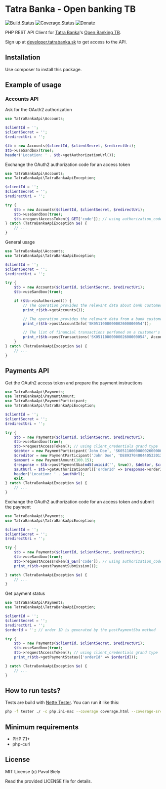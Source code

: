 # Tatra Banka - Open banking TB
[![Build Status](https://travis-ci.org/pavolbiely/tatrabanka-api.svg?branch=master)](https://travis-ci.org/pavolbiely/tatrabanka-api)
[![Coverage Status](https://coveralls.io/repos/github/pavolbiely/tatrabanka-api/badge.svg?branch=master)](https://coveralls.io/github/pavolbiely/tatrabanka-api?branch=master)
[![Donate](https://img.shields.io/badge/Donate-PayPal-green.svg)](https://www.paypal.com/cgi-bin/webscr?cmd=_s-xclick&hosted_button_id=BHZKXCWAK2NNS)

PHP REST API Client for [Tatra Banka](https://www.tatrabanka.sk/)'s [Open Banking TB](https://www.tatrabanka.sk/sk/personal/ucet-platby/elektronicke-bankovnictvo/openbankingtb.html).

Sign up at [developer.tatrabanka.sk](https://developer.tatrabanka.sk) to get access to the API.

## Installation

Use composer to install this package.

## Example of usage

### Accounts API

Ask for the OAuth2 authorization
```php
use TatraBankaApi\Accounts;

$clientId = '';
$clientSecret = '';
$redirectUri = '';

$tb = new Accounts($clientId, $clientSecret, $redirectUri);
$tb->useSandbox(true);
header('Location: ' . $tb->getAuthorizationUrl());
```

Exchange the OAuth2 authorization code for an access token
```php
use TatraBankaApi\Accounts;
use TatraBankaApi\TatraBankaApiException;

$clientId = '';
$clientSecret = '';
$redirectUri = '';

try {
    $tb = new Accounts($clientId, $clientSecret, $redirectUri);
    $tb->useSandbox(true);
    $tb->requestAccessToken($_GET['code']); // using authorization_code grand type
} catch (TatraBankaApiException $e) {
    // ...
}
```

General usage
```php
use TatraBankaApi\Accounts;
use TatraBankaApi\TatraBankaApiException;

$clientId = '';
$clientSecret = '';
$redirectUri = '';

try {
    $tb = new Accounts($clientId, $clientSecret, $redirectUri);
    $tb->useSandbox(true);

    if ($tb->isAuthorized()) {
        // The operation provides the relevant data about bank customer's accounts in form of a list.
        print_r($tb->getAccounts());

        // The operation provides the relevant data from a bank customer's account identified by IBAN.
        print_r($tb->postAccountInfo('SK0511000000002600000054'));

        // The list of financial transactions perfomed on a customer's bank account withing a date period.
        print_r($tb->postTransactions('SK0511000000002600000054', Accounts::STATUS_ALL, new \DateTime('-1 month'),  new \DateTime('now'), 1, 10));
    }
} catch (TatraBankaApiException $e) {
    // ...
}
```

## Payments API
Get the OAuth2 access token and prepare the payment instructions
```php
use TatraBankaApi\Payments;
use TatraBankaApi\PaymentAmount;
use TatraBankaApi\PaymentParticipant;
use TatraBankaApi\TatraBankaApiException;

$clientId = '';
$clientSecret = '';
$redirectUri = '';

try {
    $tb = new Payments($clientId, $clientSecret, $redirectUri);
    $tb->useSandbox(true);
    $tb->requestAccessToken(); // using client_credentials grand type
    $debtor = new PaymentParticipant('John Doe', 'SK0511000000002600000054');
    $creditor = new PaymentParticipant('John Doe', 'DE89370400440532013000');
    $amount = new PaymentAmount(100.15);
    $response = $tb->postPaymentSba(md5(uniqid('', true)), $debtor, $creditor, $amount, new \DateTime('tomorrow'), new \DateTime('now'), '/VS123/SS456/KS0308', 'Test');
    $authUrl = $tb->getAuthorizationUrl(['orderId' => $response->orderId]);
    header('Location: ' . $authUrl);
    exit;
} catch (TatraBankaApiException $e) {
    // ...
}
```

Exchange the OAuth2 authorization code for an access token and submit the payment
```php
use TatraBankaApi\Payments;
use TatraBankaApi\TatraBankaApiException;

$clientId = '';
$clientSecret = '';
$redirectUri = '';

try {
    $tb = new Payments($clientId, $clientSecret, $redirectUri);
    $tb->useSandbox(true);
    $tb->requestAccessToken($_GET['code']); // using authorization_code grand type
    print_r($tb->postPaymentSubmission());

} catch (TatraBankaApiException $e) {
    // ...
}
```

Get payment status
```php
use TatraBankaApi\Payments;
use TatraBankaApi\TatraBankaApiException;

$clientId = '';
$clientSecret = '';
$redirectUri = '';
$orderId = ''; // order ID is generated by the postPaymentSba method

try {
    $tb = new Payments($clientId, $clientSecret, $redirectUri);
    $tb->useSandbox(true);
    $tb->requestAccessToken(); // using client_credentials grand type
    print_r($tb->getPaymentStatus(['orderId' => $orderId]));

} catch (TatraBankaApiException $e) {
    // ...
}
```

## How to run tests?
Tests are build with [Nette Tester](https://tester.nette.org/). You can run it like this:
```bash
php -f tester ./ -c php.ini-mac --coverage coverage.html --coverage-src ../src
```

## Minimum requirements
- PHP 7.1+
- php-curl

## License
MIT License (c) Pavol Biely

Read the provided LICENSE file for details.
